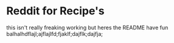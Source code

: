 # Reddit for Recipe's

this isn't really freaking working but heres the README have fun balhalhdflajl;ajflajlfd;fjaklf;dajflk;dajfja;